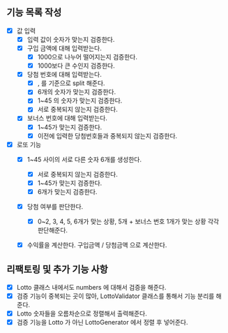 ## 기능 목록 작성

- [x] 값 입력
    - [x] 입력 값이 숫자가 맞는지 검증한다.
    - [x] 구입 금액에 대해 입력받는다.
        - [x] 1000으로 나누어 떨어지는지 검증한다.
        - [x] 1000보다 큰 수인지 검증한다.
    - [x] 당첨 번호에 대해 입력받는다.
        - [x] , 를 기준으로 split 해준다.
        - [x] 6개의 숫자가 맞는지 검증한다.
        - [x] 1~45 의 숫자가 맞는지 검증한다.
        - [x] 서로 중복되지 않는지 검증한다.
    - [x] 보너스 번호에 대해 입력받는다.
        - [x] 1~45가 맞는지 검증한다.
        - [x] 이전에 입력한 당첨번호들과 중복되지 않는지 검증한다.
- [x] 로또 기능
    - [x] 1~45 사이의 서로 다른 숫자 6개를 생성한다.
        - [x] 서로 중복되지 않는지 검증한다.
        - [x] 1~45가 맞는지 검증한다.
        - [x] 6개가 맞는지 검증한다.
    - [x] 당첨 여부를 판단한다.
        - [x] 0~2, 3, 4, 5, 6개가 맞는 상황, 5개 + 보너스 번호 1개가 맞는 상황 각각 판단해준다.
    - [x] 수익률을 계산한다. 구입금액 / 당첨금액 으로 계산한다.


## 리팩토링 및 추가 기능 사항
- [x] Lotto 클래스 내에서도 numbers 에 대해서 검증을 해준다.
- [x] 검증 기능이 중복되는 곳이 많아, LottoValidator 클래스를 통해서 기능 분리를 해준다.
- [x] Lotto 숫자들을 오름차순으로 정렬해서 출력해준다.
- [x] 검증 기능을 Lotto 가 아닌 LottoGenerator 에서 정렬 후 넣어준다.